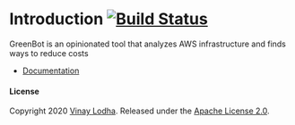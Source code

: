 # Introduction  [![Build Status](https://github.com/vinay-lodha/greenbot/workflows/Build/badge.svg)](https://github.com/vinay-lodha/greenbot/actions?query=workflow%3ABuild)


GreenBot is an opinionated tool that analyzes AWS infrastructure and finds ways to reduce costs

* [Documentation](https://vinay-lodha.gitbook.io/greenbot/)


#### License

Copyright 2020 [Vinay Lodha](http://github.com/vinay-lodha/). Released under the [Apache License 2.0](https://github.com/vinay-lodha/greenbot/blob/master/LICENSE).  


